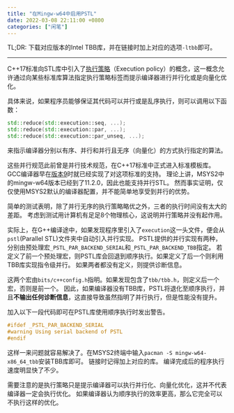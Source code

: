 ```yaml
---
title: "在Mingw-w64中启用PSTL"
date: 2022-03-08 22:11:00 +0800
categories: ["闲笔"]
--- 
```


TL;DR: 下载对应版本的Intel TBB库，并在链接时加上对应的选项`-ltbb`即可。

----

C++17标准向STL库中引入了[执行策略](https://zh.cppreference.com/w/cpp/algorithm/execution_policy_tag_t)（Execution policy）的概念，这一概念允许通过向某些标准库算法指定执行策略标签而提示编译器进行并行化或是向量化优化。

具体来说，如果程序员能够保证其代码可以并行或是乱序执行，则可以调用以下函数：
```cpp
std::reduce(std::execution::seq, ...);
std::reduce(std::execution::par, ...);
std::reduce(std::execution::par_unseq, ...);
```
来指示编译器分别以有序、并行和并行且无序（向量化）的方式执行指定的算法。

这些并行规范此前曾是并行技术规范，在C++17标准中正式进入标准模板库。
GCC编译器早在[版本9](https://zh.cppreference.com/w/cpp/compiler_support/17)时就已经实现了对这项标准的支持。
理论上讲，MSYS2中的mingw-w64版本已经到了11.2.0，因此也能支持并行STL。
然而事实证明，仅仅使用MSYS2默认的编译器配置，并不能简单地享受到并行的优势。

简单的测试表明，除了并行无序的执行策略略优之外，三者的执行时间没有太大的差距。
考虑到测试用计算机有足足8个物理核心，这说明并行策略并没有起作用。

实际上，在G++编译途中，如果发现程序里引入了`execution`这一头文件，便会从`pstl`(Parallel STL)文件夹中自动引入并行实现。
PSTL提供的并行实现有两种，分别由预处理宏`_PSTL_PAR_BACKEND_SERIAL`和`_PSTL_PAR_BACKEND_TBB`指定。
若定义了前一个预处理宏，则PSTL库会回退到顺序执行。如果定义了后一个则利用TBB库实现指令级并行。
如果两者都没有定义，则提供诊断信息。

这两个宏由`bits/c++config.h`指明。如果发现包含了`tbb/tbb.h`，则定义后一个宏，否则是前一个。
因此，如果编译器没有TBB库，PSTL将退化至顺序执行，并且**不输出任何诊断信息**，这直接导致虽然指明了并行执行，但是性能没有提升。

加入以下一段代码即可在PSTL库使用顺序执行时发出警告。
```cpp
#ifdef _PSTL_PAR_BACKEND_SERIAL
#warning Using serial backend of PSTL
#endif
```

这样一来问题就容易解决了。在MSYS2终端中输入`pacman -S mingw-w64-x86_64_tbb`安装TBB库即可。
链接时记得加上对应的库。
编译完成后的程序执行速度明显快了不少。

需要注意的是执行策略只是提示编译器可以执行并行化、向量化优化，这并不代表编译器一定会执行优化。
如果编译器认为顺序执行的效率更高，那么它完全可以不执行这样的优化。
